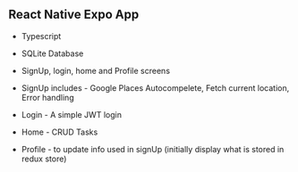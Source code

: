 ## React Native Expo App

- Typescript 

- SQLite Database 

- SignUp, login, home and Profile screens

- SignUp includes - Google Places Autocompelete, Fetch current location, Error handling

- Login - A simple JWT login

- Home - CRUD Tasks 

- Profile - to update info used in signUp (initially display what is stored in redux store)
